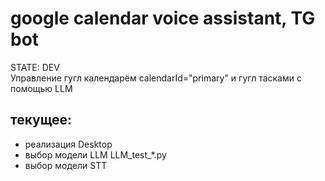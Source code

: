 # google calendar voice assistant, TG bot 
STATE: DEV    
Управление гугл календарём calendarId="primary" и гугл тасками с помощью LLM 

## текущее: 
* реализация Desktop
* выбор модели LLM LLM_test_*.py
* выбор модели STT

